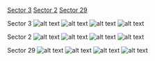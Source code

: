 [Sector 3](#sector3)
[Sector 2](#sector2)
[Sector 29](#sector29)

<a name = "sector3"></a>
Sector 3
![alt text](/images/WASP-105_Sector_3/WASP-105_Sector_3_a_TimeSeries.png)
![alt text](/images/WASP-105_Sector_3/WASP-105_Sector_3_b_FoldedLightCurve.png)
![alt text](/images/WASP-105_Sector_3/WASP-105_Sector_3_b_IndividualTransitsWithFit.png)
![alt text](/images/WASP-105_Sector_3/WASP-105_Sector_3_c_TimingResiduals.png)

<a name = "sector2"></a>
Sector 2
![alt text](/images/WASP-105_Sector_2/WASP-105_Sector_2_a_TimeSeries.png)
![alt text](/images/WASP-105_Sector_2/WASP-105_Sector_2_b_FoldedLightCurve.png)
![alt text](/images/WASP-105_Sector_2/WASP-105_Sector_2_b_IndividualTransitsWithFit.png)
![alt text](/images/WASP-105_Sector_2/WASP-105_Sector_2_c_TimingResiduals.png)

<a name = "sector29"></a>
Sector 29
![alt text](/images/WASP-105_Sector_29/WASP-105_Sector_29_a_TimeSeries.png)
![alt text](/images/WASP-105_Sector_29/WASP-105_Sector_29_b_FoldedLightCurve.png)
![alt text](/images/WASP-105_Sector_29/WASP-105_Sector_29_b_IndividualTransitsWithFit.png)
![alt text](/images/WASP-105_Sector_29/WASP-105_Sector_29_c_TimingResiduals.png)

